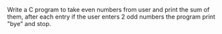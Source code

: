 Write a C program to take even numbers from user and print the sum of them, after each entry if the user enters 2 odd numbers the program print "bye" and stop.
